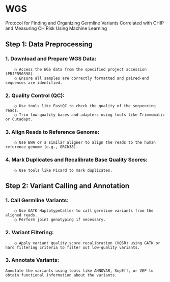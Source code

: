 # WGS
Protocol for Finding and Organizing Germline Variants Correlated with CHIP and Measuring CH Risk Using Machine Learning

## Step 1: Data Preprocessing
### 1. Download and Prepare WGS Data:
  		○ Access the WGS data from the specified project accession (PRJEB50398).
		○ Ensure all samples are correctly formatted and paired-end sequences are identified.
  		
###	2. Quality Control (QC):
		○ Use tools like FastQC to check the quality of the sequencing reads.
		○ Trim low-quality bases and adapters using tools like Trimmomatic or Cutadapt.


###	3. Align Reads to Reference Genome:
		○ Use BWA or a similar aligner to align the reads to the human reference genome (e.g., GRCh38).
  
###	4. Mark Duplicates and Recalibrate Base Quality Scores:
		○ Use tools like Picard to mark duplicates.

## Step 2: Variant Calling and Annotation
### 1. Call Germline Variants:
		○ Use GATK HaplotypeCaller to call germline variants from the aligned reads.
		○ Perform joint genotyping if necessary.
	
 ### 2. Variant Filtering:
		○ Apply variant quality score recalibration (VQSR) using GATK or hard filtering criteria to filter out low-quality variants.
	
 ### 3. Annotate Variants:
	Annotate the variants using tools like ANNOVAR, SnpEff, or VEP to obtain functional information about the variants.
